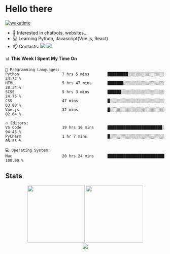 # Hello there

[![wakatime](https://wakatime.com/badge/user/018bd4cf-9224-4729-b4f3-31fc6a93ca34.svg)](https://wakatime.com/@flamescoder)

- 👀 Interested in chatbots, websites...
- 💻 Learning Python, Javascript(Vue.js, React)
- 📫 Contacts: <a href="https://t.me/FlameCoder0_0" target="_blank"><img src="https://img.shields.io/badge/telegram-0088cc?logo=telegram&logoColor=white"/></a> <a href="https://discord.gg/3wt8QRndjm" target="_blank"><img src="https://img.shields.io/badge/discord-5865F2?logo=discord&logoColor=white"/></a>

<!--START_SECTION:waka-->
📊 **This Week I Spent My Time On** 

```text
💬 Programming Languages: 
Python                   7 hrs 5 mins        █████████░░░░░░░░░░░░░░░░   34.72 % 
HTML                     5 hrs 47 mins       ███████░░░░░░░░░░░░░░░░░░   28.34 % 
SCSS                     5 hrs 3 mins        ██████░░░░░░░░░░░░░░░░░░░   24.75 % 
CSS                      47 mins             █░░░░░░░░░░░░░░░░░░░░░░░░   03.88 % 
Vue.js                   32 mins             █░░░░░░░░░░░░░░░░░░░░░░░░   02.64 % 

🔥 Editors: 
VS Code                  19 hrs 16 mins      ████████████████████████░   94.45 % 
PyCharm                  1 hr 7 mins         █░░░░░░░░░░░░░░░░░░░░░░░░   05.55 % 

💻 Operating System: 
Mac                      20 hrs 24 mins      █████████████████████████   100.00 % 
```


<!--END_SECTION:waka-->

<h2>Stats</h2>

<div align="center">
  <img height="180" src="https://github-readme-stats-sigma-five.vercel.app/api?username=FlamesC0der&show_icons=true&count_private=true&theme=codeSTACKr&bg_color=0d1117&border_color=30363d"/>
  <img height="180" src="https://github-readme-stats-sigma-five.vercel.app//api/top-langs/?username=FlamesC0der&layout=compact&theme=codeSTACKr&border_color=30363d&bg_color=0d1117"/>
</div>

<div align="center">
  <img src="https://komarev.com/ghpvc/?username=FlamesC0der&style=flat-square&color=red"/>
</div>

